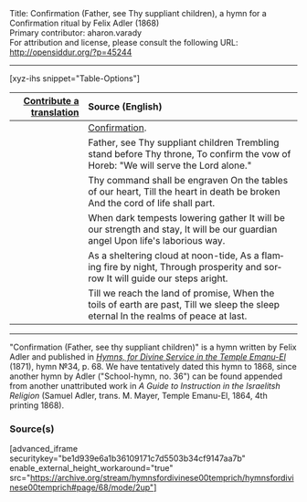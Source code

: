 <html>
<head></head>
<body>
Title: Confirmation (Father, see Thy suppliant children), a hymn for a Confirmation ritual by Felix Adler (1868)<br />
Primary contributor: aharon.varady<br />
For attribution and license, please consult the following URL: <a href="http://opensiddur.org/?p=45244">http://opensiddur.org/?p=45244</a>
<p />
<hr />

[xyz-ihs snippet="Table-Options"]<table style="margin-left: auto; margin-right: auto;" class="draggable">
<thead><tr><th id="x" style="text-align: right;"><a href="/translate/">Contribute a translation</a></th><th style="text-align: left;">Source (English)</th></tr></thead>
<tbody>
<tr><td style="vertical-align:top;">
<div class="liturgy" lang="he" style="text-align: right;">

</div></td>

<td style="vertical-align:top;">
<div class="english" lang="en" style="text-align: left;">
<u>Confirmation</u>. 
</div></td></tr>


<tr><td style="vertical-align:top;">
<div class="liturgy" lang="he" style="text-align: right;">

</div></td>

<td style="vertical-align:top;">
<div class="english" lang="en" style="text-align: left;">
Father, see Thy suppliant children 
Trembling stand before Thy throne, 
To confirm the vow of Horeb: 
"We will serve the Lord alone." 
</div></td></tr>


<tr><td style="vertical-align:top;">
<div class="liturgy" lang="he" style="text-align: right;">

</div></td>

<td style="vertical-align:top;">
<div class="english" lang="en" style="text-align: left;">
Thy command shall be engraven 
On the tables of our heart, 
Till the heart in death be broken 
And the cord of life shall part. 
</div></td></tr>


<tr><td style="vertical-align:top;">
<div class="liturgy" lang="he" style="text-align: right;">

</div></td>

<td style="vertical-align:top;">
<div class="english" lang="en" style="text-align: left;">
When dark tempests lowering gather 
It will be our strength and stay, 
It will be our guardian angel 
Upon life's laborious way. 
</div></td></tr>


<tr><td style="vertical-align:top;">
<div class="liturgy" lang="he" style="text-align: right;">

</div></td>

<td style="vertical-align:top;">
<div class="english" lang="en" style="text-align: left;">
As a sheltering cloud at noon-tide, 
As a flaming fire by night, 
Through prosperity and sorrow 
It will guide our steps aright. 
</div></td></tr>


<tr><td style="vertical-align:top;">
<div class="liturgy" lang="he" style="text-align: right;">

</div></td>

<td style="vertical-align:top;">
<div class="english" lang="en" style="text-align: left;">
Till we reach the land of promise, 
When the toils of earth are past, 
Till we sleep the sleep eternal 
In the realms of peace at last. 
</div></td></tr>
</tbody></table>

<hr />

"Confirmation (Father, see thy suppliant children)" is a hymn written by Felix Adler and published in <em><a href="/?p=45248">Hymns, for Divine Service in the Temple Emanu-El</a></em> (1871), hymn №34, p. 68. We have tentatively dated this hymn to 1868, since another hymn by Adler ("School-hymn, no. 36") can be found appended from another unattributed work in <em>A Guide to Instruction in the Israelitsh Religion</em> (Samuel Adler, trans. M. Mayer, Temple Emanu-El, 1864, 4th printing 1868).

<h3>Source(s)</h3>

[advanced_iframe securitykey="be1d939e6a1b36109171c7d5503b34cf9147aa7b" enable_external_height_workaround="true" src="https://archive.org/stream/hymnsfordivinese00temprich/hymnsfordivinese00temprich#page/68/mode/2up"]

&nbsp;
</body>
</html>